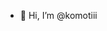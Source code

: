 - 👋 Hi, I’m @komotiii

<!---
komotiii/komotiii is a ✨ special ✨ repository because its `README.md` (this file) appears on your GitHub profile.
You can click the Preview link to take a look at your changes.
--->
